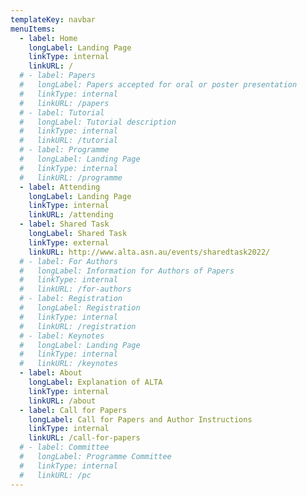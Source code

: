 ```yaml
---
templateKey: navbar
menuItems:
  - label: Home
    longLabel: Landing Page
    linkType: internal
    linkURL: /
  # - label: Papers
  #   longLabel: Papers accepted for oral or poster presentation
  #   linkType: internal
  #   linkURL: /papers
  # - label: Tutorial
  #   longLabel: Tutorial description
  #   linkType: internal
  #   linkURL: /tutorial
  # - label: Programme
  #   longLabel: Landing Page
  #   linkType: internal
  #   linkURL: /programme
  - label: Attending
    longLabel: Landing Page
    linkType: internal
    linkURL: /attending
  - label: Shared Task
    longLabel: Shared Task
    linkType: external
    linkURL: http://www.alta.asn.au/events/sharedtask2022/
  # - label: For Authors
  #   longLabel: Information for Authors of Papers
  #   linkType: internal
  #   linkURL: /for-authors
  # - label: Registration
  #   longLabel: Registration
  #   linkType: internal
  #   linkURL: /registration
  # - label: Keynotes
  #   longLabel: Landing Page
  #   linkType: internal
  #   linkURL: /keynotes
  - label: About
    longLabel: Explanation of ALTA
    linkType: internal
    linkURL: /about
  - label: Call for Papers
    longLabel: Call for Papers and Author Instructions
    linkType: internal
    linkURL: /call-for-papers
  # - label: Committee
  #   longLabel: Programme Committee
  #   linkType: internal
  #   linkURL: /pc
---
```


